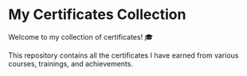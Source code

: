 # My Certificates Collection

Welcome to my collection of certificates! 🎓

This repository contains all the certificates I have earned from various courses, trainings, and achievements.

